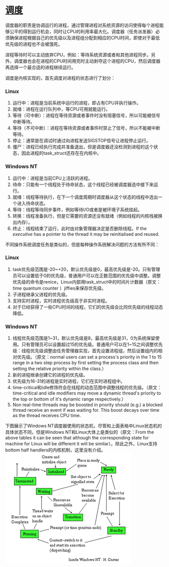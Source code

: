 # [调度](http://www.tldp.org/LDP/LG/issue23/flower/schedule.html)

调度器的职责是协调运行的进程，通过管理进程对系统资源的访问使得每个进程能够公平的得到运行机会，同时让CPU的利用率最大化。调度器（任务派发器）必须确保进程根据自己的优先级以及进程组分配到相应的CPU时间，即使对于最低优先级的进程也不会被饿死。

进程等待时可以主动放弃CPU，例如：等待系统资源或者和其他进程同步。另外，调度器也会在进程的CPU时间用完时主动剥夺这个进程的CPU，然后调度器再选择一个最合适的进程继续运行。

调度是内核实现的，首先调度对进程的状态进行了划分：

### Linux
1. 运行中：进程是当前系统中运行的进程，即占有CPU并执行操作。
2. 就绪：进程在运行队列中，等CPU可用就能运行。
3. 等待（可中断）：进程在等待资源或者事件时没有阻塞信号，所以可能被信号中断等待。
4. 等待（不可中断）：进程在等待资源或者事件时禁止了信号，所以不能被中断等待。
5. 停止：通常是在调试时通过向进程发送SIGSTOP信号让进程停止运行。
6. 僵尸：进程已经执行完成并准备退出，但是调度器还没检测到进程的这个状态，因此进程的task_struct还存在在内核中。

### Windows NT
1. 运行中：进程是当前CPU上活跃的进程。
2. 待命：只能有一个线程处于待命状态，这个线程已经被调度器选中接下来运行。
3. 就绪：线程等待执行，在下一个调度周期时调度器从这个状态的线程中选出一个进入待命状态。
4. 等待：线程等待同步事件，例如等待I/O或者是被环境子系统挂起。
5. 转换：线程准备执行，但是它需要的资源还没有就绪（例如线程的内核栈被换出内存）。
6. 终止：线程结束了运行，此时由对象管理器决定是否删除线程。If the *executive* has a pointer to the thread it may be reinitialised and reused. 

不同操作系统调度任务是类似的，但是每种操作系统解决问题的方法有所不同：

### Linux
1. task优先级范围是-20~+20，默认优先级是0，最高优先级是-20。只有管理员可以设置低于0的优先级，普通用户可以在正数范围的优先级中调整。调整优先级的命令是renice，Linux内部用task_struct中的时间片计数器（原文：time quantum counter ）jiffies来保存优先级。
2. 子进程继承父进程的优先级。
3. 支持实时进程，实时进程优先级高于非实时进程。
4. 对于已经获得了一些CPU时间的线程，它们的优先级会比同优先级的线程动态降低。

### Windows NT
1. 线程优先级范围是1~31，默认优先级是8，最高优先级是31，0为系统保留使用。只有管理员可以设置超过15的优先级。普通用户可以在1~15之间调整优先级：线程优先级调整由任务管理器实现，首先设置进程组，然后设置组内的相对优先级。（原文：normal users can set a process's priority in the 1 to 15 range in a two step process by first setting the process class and then setting the relative priority within the class.）
2. 新的进程继承创建它的进程的优先级。
3. 优先级为16-31的进程是实时进程，它们在实时进程组中。
4. time-critical和idle修饰符会在线程的动态范围中调整线程的优先级。（原文：time-critical and idle modifiers may move a dynamic thread's priority to the top or bottom of it's dynamic range respectively.）
5. Non real-time threads may be boosted in priority should (e.g.) a blocked thread receive an event if was waiting for. This boost decays over time as the thread receives CPU time.

下图展示了Windows NT调度器使用的状态机，尽管和上面表格中Linux状态机的具体状态不同，但是Windows NT和Linux大体上是类似的（原文：From the above tables it can be seen that although the corresponding state for machine for Linux will be different it will be similar）。除此之外，Linux支持bottom half handlers的内核机制，这里没有介绍。
![](schedule.png)